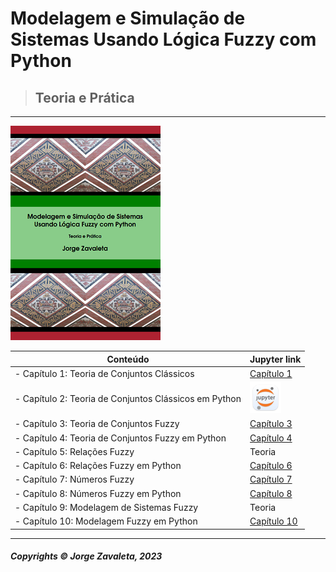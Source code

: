 # Modelagem e Simulação de Sistemas Usando Lógica Fuzzy com Python
>## Teoria e Prática

---

![book](imagens/capa_book.png)

| Conteúdo                                                 | Jupyter link  |
| -------------------------------------------------------- | --------------|
| - Capítulo 1: Teoria de Conjuntos Clássicos              | [Capítulo 1](capitulo1/teoria_de_conjuntos_c01.ipynb)          |
| - Capítulo 2: Teoria de Conjuntos Clássicos em Python    |[<img src="imagens/jupyter.png" alt="pdf" width="50"/>](blob/master/capitulo2/teoria_de_conjuntos_python_c02.ipynb)        |
| - Capítulo 3: Teoria de Conjuntos Fuzzy                  | [Capítulo 3](capitulo3/teoria_de_conjuntos_fuzzy_c03.ipynb)          |
| - Capítulo 4: Teoria de Conjuntos Fuzzy em Python        | [Capítulo 4](capitulo4/teoria_de_conjuntos_fuzzy_python_c04.ipynb)         |
| - Capítulo 5: Relações Fuzzy                             | Teoria        |
| - Capítulo 6: Relações Fuzzy em Python                   | [Capítulo 6](capitulo6/relacoes_fuzzy_em_python_c06.ipynb)         |
| - Capítulo 7: Números Fuzzy                              | [Capítulo 7](capitulo7/numeros_fuzzy_c07.ipynb)          |
| - Capítulo 8: Números Fuzzy em Python                    | [Capítulo 8](capitulo8/numeros_fuzzy_em_python_c08.ipynb)         |
| - Capítulo 9: Modelagem de Sistemas Fuzzy                | Teoria     |
| - Capítulo 10: Modelagem Fuzzy em Python                 | [Capítulo 10](capitulo10/modelagem_fuzzy_em_python_c10.ipynb)          |
---
##### Copyrights &copy; Jorge Zavaleta, 2023

